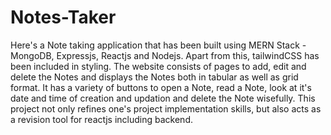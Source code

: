 # Notes-Taker

Here's a Note taking application that has been built using MERN Stack - MongoDB, Expressjs, Reactjs and Nodejs. Apart from this, tailwindCSS has been included in styling. The website consists of pages to add, edit and delete the Notes and displays the Notes both in tabular as well as grid format. It has a variety of buttons to open a Note, read a Note, look at it's date and time of creation and updation and delete the Note wisefully. This project not only refines one's project implementation skills, but also acts as a revision tool for reactjs including backend.
